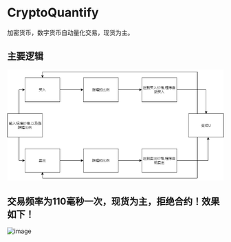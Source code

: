 # CryptoQuantify
加密货币，数字货币自动量化交易，现货为主。

## 主要逻辑
![image](https://github.com/hoge-jafer/CryptoQuantify/blob/master/w.png)
## 交易频率为110毫秒一次，现货为主，拒绝合约！效果如下！
![image](https://github.com/hoge-jafer/CryptoQuantify/blob/master/20220725.gif)
